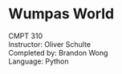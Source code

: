 # Wumpas World

CMPT 310  
Instructor: Oliver Schulte  
Completed by: Brandon Wong  
Language: Python